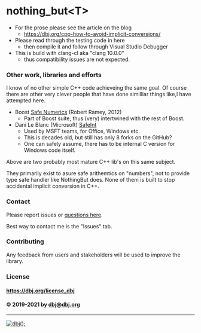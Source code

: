 # nothing_but&lt;T&gt;

- For the prose please see the article on the blog
  - https://dbj.org/cpp-how-to-avoid-implicit-conversions/
- Please read through the testing code in here
  - then compile it and follow through Visual Studio Debugger
- This is build with clang-cl aka "clang 10.0.0"
  - thus compatibility issues are not expected.


### Other work, libraries and efforts

I know of no other simple C++ code achieveing the same goal.
Of course there are other very clever people that have done similliar things like,I have attempted here.

- Boost [Safe Numerics](https://github.com/boostorg/safe_numerics/tree/develop/include/boost/safe_numerics) (Robert Ramey, 2012)
    - Part of Boost suite, thus (very) intertwined with the rest of Boost.
- Dani Le Blanc (Microsoft) [SafeInt](https://github.com/dcleblanc/SafeInt)
    - Used by MSFT teams, for Office, Windows etc.
    - This is decades old, but still has only 8 forks on the GitHub?
    - One can safely assume, there has to be internal C version for Windows code itself.

Above are two probably most mature C++ lib's on this same subject.

They primarily exist to asure safe arithemtics on "numbers", not to provide type safe handler like NothingBut<T> does.
None of them is built to stop accidental implicit conversion in C++.

### Contact
Please report issues or [questions here](https://github.com/dbj-systems/dbj-laboratorium/issues).
 
Best way to contact me is the "Issues" tab.
### Contributing
Any feedback from users and stakeholders will be used to improve the library.
### License
#### https://dbj.org/license_dbj
#### &copy; 2019-2021 by dbj@dbj.org
---------
[![dbj();](http://dbj.org/wp-content/uploads/2015/12/cropped-dbj-icon-e1486129719897.jpg)](http://www.dbj.org "dbj")  

